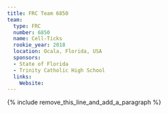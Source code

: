 ```yaml
---
title: FRC Team 6850
team:
  type: FRC
  number: 6850
  name: Cell-Ticks
  rookie_year: 2018
  location: Ocala, Florida, USA
  sponsors:
  - State of Florida
  - Trinity Catholic High School
  links:
    Website:
---
```


{% include remove_this_line_and_add_a_paragraph %}